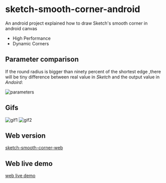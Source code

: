 # sketch-smooth-corner-android

An android project explained how to draw Sketch's smooth corner in android canvas

* High Performance
* Dynamic Corners

## Parameter comparison

If the round radius is bigger than ninety percent of the shortest edge ,there will be tiny difference between real value in *Sketch* and the output value in *Andoird*:

![parameters](https://github.com/MartinRGB/sketch-smooth-corner-android/blob/master/art/compare.jpg?raw=true)

## Gifs

![gif1](https://raw.githubusercontent.com/MartinRGB/sketch-smooth-corner-android/master/art/capture1.gif)
![gif2](https://raw.githubusercontent.com/MartinRGB/sketch-smooth-corner-android/master/art/capture2.gif)

## Web version

[sketch-smooth-corner-web](https://github.com/MartinRGB/sketch-smooth-corner-web)

## Web live demo

[web live demo](http://www.martinrgb.com/sketch-smooth-corner-web)
